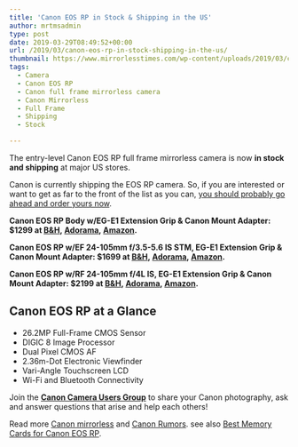 ```yaml
---
title: 'Canon EOS RP in Stock & Shipping in the US'
author: mrtmsadmin
type: post
date: 2019-03-29T08:49:52+00:00
url: /2019/03/canon-eos-rp-in-stock-shipping-in-the-us/
thumbnail: https://www.mirrorlesstimes.com/wp-content/uploads/2019/03/canon-eos-rp.jpg
tags:
  - Camera
  - Canon EOS RP
  - Canon full frame mirrorless camera
  - Canon Mirrorless
  - Full Frame
  - Shipping
  - Stock

---
```

The entry-level Canon EOS RP full frame mirrorless camera is now **in stock and shipping** at major US stores.

Canon is currently shipping the EOS RP camera. So, if you are interested or want to get as far to the front of the list as you can, <a href="https://www.amazon.com/Canon-3380C002-EOS-RP-BODY/dp/B07N9KDCGV/?tag=daicamnew-20" target="_blank" rel="noopener" data-amzn-asin="B07N9KDCGV">you should probably go ahead and order yours now</a>.<!--more-->

**Canon EOS RP Body w/EG-E1 Extension Grip & Canon Mount Adapter: $1299 at <a title="" href="https://www.bhphotovideo.com/c/product/1459282-REG/canon_eos_rp_mirrorless_digital.html/BI/20175/KBID/14249/" target="_blank" rel="noopener external nofollow">B&H</a>, <a title="" href="https://adorama.evyy.net/c/63923/51926/1036?u=https://www.adorama.com/carp.html" target="_blank" rel="noopener external nofollow">Adorama</a>, <a title="" href="https://www.amazon.com/Canon-3380C002-EOS-RP-BODY/dp/B07N9KDCGV/?tag=daicamnew-20" target="_blank" rel="noopener external nofollow" data-amzn-asin="B07N9KDCGV">Amazon</a>.**

**Canon EOS RP w/EF 24-105mm f/3.5-5.6 IS STM, EG-E1 Extension Grip & Canon Mount Adapter: $1699 at <a title="" href="https://www.bhphotovideo.com/c/product/1459303-REG/canon_3380c052_eos_rp_mirrorless_digital.html/BI/20175/KBID/14249/" target="_blank" rel="noopener external nofollow">B&H</a>, <a title="" href="https://adorama.evyy.net/c/63923/51926/1036?u=https://www.adorama.com/carpk2.html" target="_blank" rel="noopener external nofollow">Adorama</a>, <a title="" href="https://www.amazon.com/Canon-3380C002-EOS-RP-BODY/dp/B0101S40KQ/?tag=daicamnew-20" target="_blank" rel="noopener external nofollow" data-amzn-asin="B0101S40KQ">Amazon</a>.**

**Canon EOS RP w/RF 24-105mm f/4L IS, EG-E1 Extension Grip & Canon Mount Adapter: $2199 at <a title="" href="https://www.bhphotovideo.com/c/product/1459306-REG/canon_3380c012_eos_rp_mirrorless_digital.html/BI/20175/KBID/14249/" target="_blank" rel="noopener external nofollow">B&H</a>, <a title="" href="https://adorama.evyy.net/c/63923/51926/1036?u=https://www.adorama.com/carpk1.html" target="_blank" rel="noopener external nofollow">Adorama</a>, <a title="" href="https://www.amazon.com/Canon-3380C002-EOS-RP-BODY/dp/B07N9KP2HS/?tag=daicamnew-20" target="_blank" rel="noopener external nofollow" data-amzn-asin="B07N9KP2HS">Amazon</a>.**

## Canon EOS RP at a Glance

<ul data-selenium="highlightList">
  <li>
    26.2MP Full-Frame CMOS Sensor
  </li>
  <li>
    DIGIC 8 Image Processor
  </li>
  <li>
    Dual Pixel CMOS AF
  </li>
  <li>
    2.36m-Dot Electronic Viewfinder
  </li>
  <li>
    Vari-Angle Touchscreen LCD
  </li>
  <li>
    Wi-Fi and Bluetooth Connectivity
  </li>
</ul>

Join the <a class="ext-link" title="" href="https://www.facebook.com/groups/185572945112087/" target="_blank" rel="external nofollow noopener"><strong>Canon Camera Users Group</strong></a> to share your Canon photography, ask and answer questions that arise and help each others!

Read more [Canon mirrorless][1] and <a href="https://www.dailycameranews.com/tag/canon-rumors/" target="_blank" rel="noopener">Canon Rumors</a>. see also <a href="https://www.bestcameranews.com/best-memory-cards-for-canon-eos-rp/" target="_blank" rel="noopener">Best Memory Cards for Canon EOS RP</a>.

 [1]: https://www.mirrorlesstimes.com/tags/canon-mirrorless/